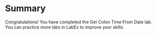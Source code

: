 # Summary

Congratulations! You have completed the Get Colon Time From Date lab. You can practice more labs in LabEx to improve your skills.
